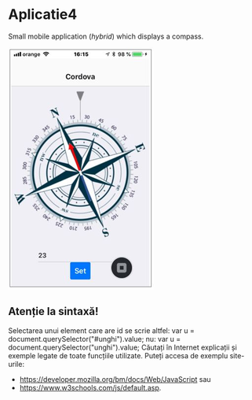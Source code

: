 # Aplicatie4
Small mobile application (*hybrid*) which displays a compass.

![](images/imagine.jpg?raw=true "")

## Atenție la sintaxă! 
Selectarea unui element care are id se scrie altfel:
var u = document.querySelector("#unghi").value;
nu:
var u = document.querySelector("unghi").value;
Căutați în Internet explicații și exemple legate de toate funcțiile utilizate. Puteți accesa de exemplu site-urile:
* https://developer.mozilla.org/bm/docs/Web/JavaScript sau 
* https://www.w3schools.com/js/default.asp.
